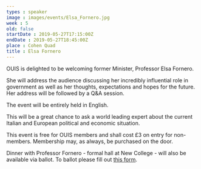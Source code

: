 ```yaml
---
types : speaker
image : images/events/Elsa_Fornero.jpg
week : 5
old: false
startDate : 2019-05-27T17:15:00Z
endDate : 2019-05-27T18:45:00Z
place : Cohen Quad
title : Elsa Fornero
---
```


OUIS is delighted to be welcoming former Minister, Professor Elsa Fornero.

She will address the audience discussing her incredibly influential role in government as well as her thoughts, expectations and hopes for the future. Her address will be followed by a Q&A session.

The event will be entirely held in English.

This will be a great chance to ask a world leading expert about the current Italian and European political and economic situation.

This event is free for OUIS members and shall cost £3 on entry for non-members. Membership may, as always, be purchased on the door.

Dinner with Professor Fornero - formal hall at New College - will also be available via ballot. To ballot please fill out [this form](https://forms.gle/4WyYrbUAToxJL5zz6).

